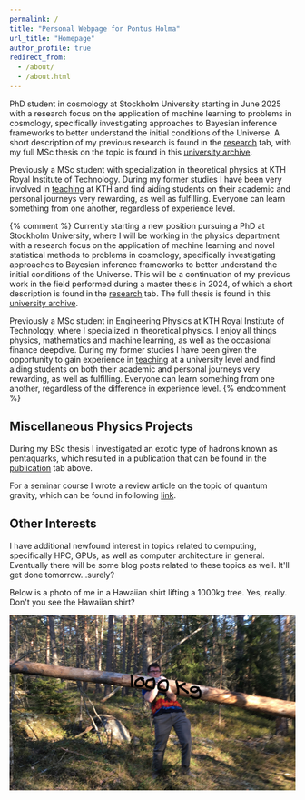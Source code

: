 ```yaml
---
permalink: /
title: "Personal Webpage for Pontus Holma"
url_title: "Homepage"
author_profile: true
redirect_from: 
  - /about/
  - /about.html
---
```


PhD student in cosmology at Stockholm University starting in June 2025 with a research focus on the application of machine learning to problems in cosmology, specifically investigating approaches to Bayesian inference frameworks to better understand the initial conditions of the Universe. A short description of my previous research is found in the [research](/research/) tab, with my full MSc thesis on the topic is found in this [university archive](https://www.diva-portal.org/smash/record.jsf?pid=diva2:1873671).

Previously a MSc student with specialization in theoretical physics at KTH Royal Institute of Technology. During my former studies I have been very involved in [teaching](/teaching/) at KTH and find aiding students on their academic and personal journeys very rewarding, as well as fulfilling. Everyone can learn something from one another, regardless of experience level.

{% comment %} 
Currently starting a new position pursuing a PhD at Stockholm University, where I will be working in the physics department with a research focus on the application of machine learning and novel statistical methods to problems in cosmology, specifically investigating approaches to Bayesian inference frameworks to better understand the initial conditions of the Universe. This will be a continuation of my previous work in the field performed during a master thesis in 2024, of which a short description is found in the [research](/research/) tab. The full thesis is found in this [university archive](https://www.diva-portal.org/smash/record.jsf?pid=diva2:1873671).

Previously a MSc student in Engineering Physics at KTH Royal Institute of Technology, where I specialized in theoretical physics. I enjoy all things physics, mathematics and machine learning, as well as the occasional finance deepdive. During my former studies I have been given the opportunity to gain experience in [teaching](/teaching/) at a university level and find aiding students on both their academic and personal journeys very rewarding, as well as fulfilling. Everyone can learn something from one another, regardless of the difference in experience level.
{% endcomment %} 



Miscellaneous Physics Projects
------
During my BSc thesis I investigated an exotic type of hadrons known as pentaquarks, which resulted in a publication that can be found in the [publication](/publications) tab above.

For a seminar course I wrote a review article on the topic of quantum gravity, which can be found in following [link](/files/QG_Report.pdf). 
<!--which can be found in the following [link](/files/QG_Report.pdf). -->

Other Interests
------
I have additional newfound interest in topics related to computing, specifically HPC, GPUs, as well as computer architecture in general. Eventually there will be some blog posts related to these topics as well. It'll get done tomorrow...surely?

Below is a photo of me in a Hawaiian shirt lifting a 1000kg tree. Yes, really. Don't you see the Hawaiian shirt?

<img src="/images/log.png" class="center"/>

